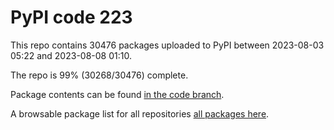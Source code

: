 # PyPI code 223

This repo contains 30476 packages uploaded to PyPI between 
2023-08-03 05:22 and 2023-08-08 01:10.

The repo is 99% (30268/30476) complete.

Package contents can be found [in the code branch](https://github.com/pypi-data/pypi-mirror-223/tree/code/packages).

A browsable package list for all repositories [all packages here](https://pypi-data.github.io/website/repositories/pypi-mirror-223).


